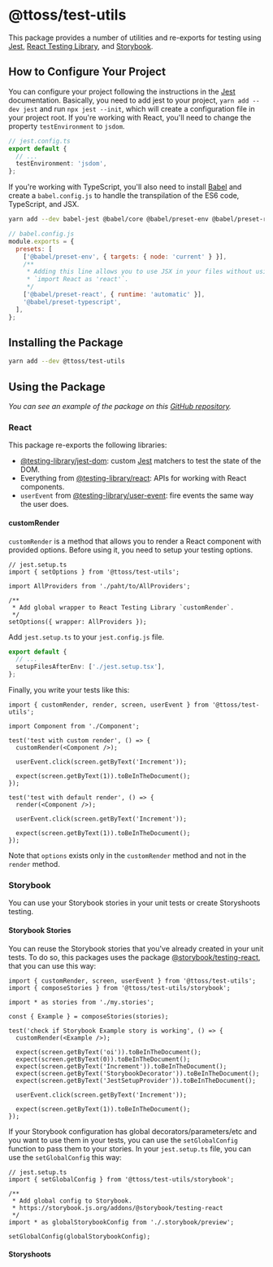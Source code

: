 # @ttoss/test-utils

This package provides a number of utilities and re-exports for testing using [Jest](https://jestjs.io/), [React Testing Library](https://testing-library.com/docs/react-testing-library/intro), and [Storybook](https://storybook.js.org/).

## How to Configure Your Project

You can configure your project following the instructions in the [Jest](https://jestjs.io/) documentation. Basically, you need to add jest to your project, `yarn add --dev jest` and run `npx jest --init`, which will create a configuration file in your project root. If you're working with React, you'll need to change the property `testEnvironment` to `jsdom`.

```ts
// jest.config.ts
export default {
  // ...
  testEnvironment: 'jsdom',
};
```

If you're working with TypeScript, you'll also need to install [Babel](https://jestjs.io/docs/getting-started#using-babel) and create a `babel.config.js` to handle the transpilation of the ES6 code, TypeScript, and JSX.

```sh
yarn add --dev babel-jest @babel/core @babel/preset-env @babel/preset-react @babel/preset-typescript
```

```js
// babel.config.js
module.exports = {
  presets: [
    ['@babel/preset-env', { targets: { node: 'current' } }],
    /**
     * Adding this line allows you to use JSX in your files without using
     * `import React as 'react'`.
     */
    ['@babel/preset-react', { runtime: 'automatic' }],
    '@babel/preset-typescript',
  ],
};
```

## Installing the Package

```sh
yarn add --dev @ttoss/test-utils
```

## Using the Package

_You can see an example of the package on this [GitHub repository]()._

### React

This package re-exports the following libraries:

- [@testing-library/jest-dom](https://github.com/testing-library/jest-dom): custom [Jest](https://jestjs.io/) matchers to test the state of the DOM.
- Everything from [@testing-library/react](https://testing-library.com/docs/react-testing-library/intro/): APIs for working with React components.
- `userEvent` from [@testing-library/user-event](https://testing-library.com/docs/ecosystem-user-event/): fire events the same way the user does.

#### customRender

`customRender` is a method that allows you to render a React component with provided options. Before using it, you need to setup your testing options.

```tsx
// jest.setup.ts
import { setOptions } from '@ttoss/test-utils';

import AllProviders from './paht/to/AllProviders';

/**
 * Add global wrapper to React Testing Library `customRender`.
 */
setOptions({ wrapper: AllProviders });
```

Add `jest.setup.ts` to your `jest.config.js` file.

```ts
export default {
  // ...
  setupFilesAfterEnv: ['./jest.setup.tsx'],
};
```

Finally, you write your tests like this:

```tsx
import { customRender, render, screen, userEvent } from '@ttoss/test-utils';

import Component from './Component';

test('test with custom render', () => {
  customRender(<Component />);

  userEvent.click(screen.getByText('Increment'));

  expect(screen.getByText(1)).toBeInTheDocument();
});

test('test with default render', () => {
  render(<Component />);

  userEvent.click(screen.getByText('Increment'));

  expect(screen.getByText(1)).toBeInTheDocument();
});
```

Note that `options` exists only in the `customRender` method and not in the `render` method.

### Storybook

You can use your Storybook stories in your unit tests or create Storyshoots testing.

#### Storybook Stories

You can reuse the Storybook stories that you've already created in your unit tests. To do so, this packages uses the package [@storybook/testing-react](https://github.com/storybookjs/testing-react), that you can use this way:

```tsx
import { customRender, screen, userEvent } from '@ttoss/test-utils';
import { composeStories } from '@ttoss/test-utils/storybook';

import * as stories from './my.stories';

const { Example } = composeStories(stories);

test('check if Storybook Example story is working', () => {
  customRender(<Example />);

  expect(screen.getByText('oi')).toBeInTheDocument();
  expect(screen.getByText(0)).toBeInTheDocument();
  expect(screen.getByText('Increment')).toBeInTheDocument();
  expect(screen.getByText('StorybookDecorator')).toBeInTheDocument();
  expect(screen.getByText('JestSetupProvider')).toBeInTheDocument();

  userEvent.click(screen.getByText('Increment'));

  expect(screen.getByText(1)).toBeInTheDocument();
});
```

If your Storybook configuration has global decorators/parameters/etc and you want to use them in your tests, you can use the `setGlobalConfig` function to pass them to your stories. In your `jest.setup.ts` file, you can use the `setGlobalConfig` this way:

```tsx
// jest.setup.ts
import { setGlobalConfig } from '@ttoss/test-utils/storybook';

/**
 * Add global config to Storybook.
 * https://storybook.js.org/addons/@storybook/testing-react
 */
import * as globalStorybookConfig from './.storybook/preview';

setGlobalConfig(globalStorybookConfig);
```

#### Storyshoots
